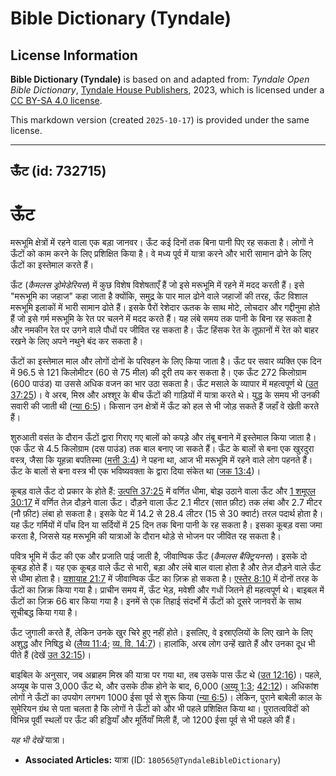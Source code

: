# Bible Dictionary (Tyndale)

## License Information

**Bible Dictionary (Tyndale)** is based on and adapted from: _Tyndale Open Bible Dictionary_, [Tyndale House Publishers](https://tyndaleopenresources.com/), 2023, which is licensed under a [CC BY-SA 4.0 license](https://creativecommons.org/licenses/by-sa/4.0/legalcode.en).

This markdown version (created `2025-10-17`) is provided under the same license.



--------------------------------

## ऊँट (id: 732715)

ऊँट
===

मरूभूमि क्षेत्रों में रहने वाला एक बड़ा जानवर। ऊँट कई दिनों तक बिना पानी पिए रह सकता है। लोगों ने ऊँटों को काम करने के लिए प्रशिक्षित किया है। वे मध्य पूर्व में यात्रा करने और भारी सामान ढोने के लिए ऊँटों का इस्तेमाल करते हैं। 

ऊँट (*कैमलस ड्रोमेडेरियस*) में कुछ विशेष विशेषताएँ हैं जो इसे मरूभूमि में रहने में मदद करती हैं। इसे "मरूभूमि का जहाज" कहा जाता है क्योंकि, समुद्र के पार माल ढोने वाले जहाजों की तरह, ऊँट विशाल मरूभूमि इलाकों में भारी सामान ढोते हैं। इसके पैरों रेशेदार ऊतक के साथ मोटे, लोचदार और गद्दीनुमा होते हैं जो इसे गर्म मरूभूमि के रेत पर चलने में मदद करते हैं। यह लंबे समय तक पानी के बिना रह सकता है और नमकीन रेत पर उगने वाले पौधों पर जीवित रह सकता है। ऊँट हिंसक रेत के तूफ़ानों में रेत को बाहर रखने के लिए अपने नथुने बंद कर सकता है।

ऊँटों का इस्तेमाल माल और लोगों दोनों के परिवहन के लिए किया जाता है। ऊँट पर सवार व्यक्ति एक दिन में 96\.5 से 121 किलोमीटर (60 से 75 मील) की दूरी तय कर सकता है। एक ऊँट 272 किलोग्राम (600 पाउंड) या उससे अधिक वजन का भार उठा सकता है। ऊँट मसाले के व्यापार में महत्वपूर्ण थे ([उत 37:25](https://ref.ly/Gen37:25))। वे अरब, मिस्र और अश्शूर के बीच ऊँटों की गाड़ियों में यात्रा करते थे। युद्ध के समय भी उनकी सवारी की जाती थी ([न्या 6:5](https://ref.ly/Judg6:5))। किसान उन क्षेत्रों में ऊँट को हल से भी जोड़ सकते हैं जहाँ वे खेती करते हैं।

शुरुआती वसंत के दौरान ऊँटों द्वारा गिराए गए बालों को कपड़े और तंबू बनाने में इस्तेमाल किया जाता है। एक ऊँट से 4\.5 किलोग्राम (दस पाउंड) तक बाल बनाए जा सकते हैं। ऊँट के बालों से बना एक खुरदुरा वस्त्र, जैसा कि यूहन्ना बपतिस्मा ([मत्ती 3:4](https://ref.ly/Matt3:4)) ने पहना था, आज भी मरूभूमि में रहने वाले लोग पहनते हैं। ऊँट के बालों से बना वस्त्र भी एक भविष्यवक्ता के द्वारा दिया संकेत था ([जक 13:4](https://ref.ly/Zech13:4))।

कूबड़ वाले ऊँट दो प्रकार के होते हैं: [उत्पत्ति 37:25](https://ref.ly/Gen37:25) में वर्णित धीमा, बोझ उठाने वाला ऊँट और [1 शमूएल 30:17](https://ref.ly/1Sam30:17) में वर्णित तेज़ दौड़ने वाला ऊँट। दौड़ने वाला ऊँट 2\.1 मीटर (सात फ़ीट) तक लंबा और 2\.7 मीटर (नौ फ़ीट) लंबा हो सकता है। इसके पेट में 14\.2 से 28\.4 लीटर (15 से 30 क्वार्ट) तरल पदार्थ होता है। यह ऊँट गर्मियों में पाँच दिन या सर्दियों में 25 दिन तक बिना पानी के रह सकता है। इसका कूबड़ वसा जमा करता है, जिससे यह मरूभूमि की यात्राओं के दौरान थोड़े से भोजन पर जीवित रह सकता है। 

पवित्र भूमि में ऊँट की एक और प्रजाति पाई जाती है, जीवाण्विक ऊँट (*कैमलस बैक्ट्रियनस*)। इसके दो कूबड़ होते हैं। यह एक कूबड़ वाले ऊँट से भारी, बड़ा और लंबे बाल वाला होता है और तेज़ दौड़ने वाले ऊँट से धीमा होता है। [यशायाह 21:7](https://ref.ly/Isa21:7) में जीवाण्विक ऊँट का ज़िक्र हो सकता है। [एस्तेर 8:10](https://ref.ly/Esth8:10) में दोनों तरह के ऊँटों का ज़िक्र किया गया है। प्राचीन समय में, ऊँट भेड़, मवेशी और गधों जितने ही महत्वपूर्ण थे। बाइबल में ऊँटों का ज़िक्र 66 बार किया गया है। इनमें से एक तिहाई संदर्भों में ऊँटों को दूसरे जानवरों के साथ सूचीबद्ध किया गया है।

ऊँट जुगाली करते हैं, लेकिन उनके खुर चिरे हुए नहीं होते। इसलिए, वे इस्राएलियों के लिए खाने के लिए अशुद्ध और निषिद्ध थे ([लैव्य 11:4](https://ref.ly/Lev11:4); [व्य. वि. 14:7](https://ref.ly/Deut14:7))। हालांकि, अरब लोग उन्हें खाते हैं और उनका दूध भी पीते हैं (देखें [उत 32:15](https://ref.ly/Gen32:15))।

बाइबिल के अनुसार, जब अब्राहम मिस्र की यात्रा पर गया था, तब उसके पास ऊँट थे ([उत 12:16](https://ref.ly/Gen12:16))। पहले, अय्यूब के पास 3,000 ऊँट थे, और उसके ठीक होने के बाद, 6,000 ([अय्यू 1:3](https://ref.ly/Job1:3); [42:12](https://ref.ly/Job42:12))। अधिकांश लोगों ने ऊँटों का उपयोग लगभग 1000 ईसा पूर्व से शुरू किया ([न्या 6:5](https://ref.ly/Judg6:5))। लेकिन, पुराने बाबेली काल के सुमेरियन ग्रंथ से पता चलता है कि लोगों ने ऊँटों को और भी पहले प्रशिक्षित किया था। पुरातत्वविदों को विभिन्न पूर्वी स्थलों पर ऊँट की हड्डियाँ और मूर्तियाँ मिली हैं, जो 1200 ईसा पूर्व से भी पहले की हैं। 

*यह भी देखें* यात्रा। 

* **Associated Articles:** यात्रा (ID: `180565@TyndaleBibleDictionary`)

